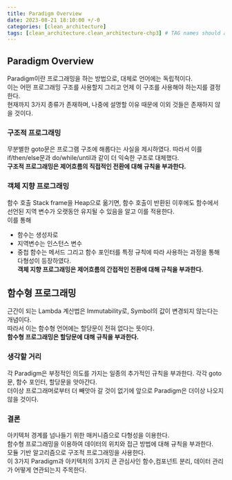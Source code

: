 ```yaml
---
title: Paradigm Overview
date: 2023-08-21 18:10:00 +/-0
categories: [clean_architecture]
tags: [clean_architecture.clean_architecture-chp3] # TAG names should always be lowercase
---
```


## Paradigm Overview

Paradigm이란 프로그래밍을 하는 방법으로, 대체로 언어에는 독립적이다.  
이는 어떤 프로그래밍 구조를 사용할지 그리고 언제 이 구조를 사용해야 하는지를 결정한다.  
현재까지 3가지 종류가 존재하며, 나중에 설명할 이유 때문에 이외 것들은 존재하지 않을 것이다.

### 구조적 프로그래밍

무분별한 goto문은 프로그램 구조에 해롭다는 사실을 제시하였다. 따라서 이를 if/then/else문과 do/while/until과 같이 더 익숙한 구조로 대체했다.  
**구조적 프로그래밍은 제어흐름의 직접적인 전환에 대해 규칙을 부과한다.**

### 객체 지향 프로그래밍

함수 호출 Stack frame을 Heap으로 옮기면, 함수 호출이 반환된 이후에도 함수에서 선언된 지역 변수가 오랫동안 유지될 수 있음을 알고 이를 적용한다.  
이를 통해

- 함수는 생성자로
- 지역변수는 인스턴스 변수
- 중첩 함수는 메서드
  그리고 함수 포인터를 특정 규칙에 따라 사용하는 과정을 통해 다형성이 등장하였다.  
  **객체 지향 프로그래밍은 제어흐름의 간접적인 전환에 대해 규칙을 부과한다.**

## 함수형 프로그래밍

근간이 되는 Lambda 계산법은 Immutability로, Symbol의 값이 변경되지 않는다는 개념이다.  
따라서 이는 함수형 언어에는 할당문이 전혀 없다는 뜻이다.  
**함수형 프로그래밍은 할당문에 대해 규칙을 부과한다.**

### 생각할 거리

각 Paradigm은 부정적인 의도를 가지는 일종의 추가적인 규칙을 부과한다. 각각 goto문, 함수 포인터, 할당문을 앗아간다.  
더이상 프로그래머로부터 더 빼앗아 갈 것이 없기에 앞으로 Paradigm은 더이상 나오지 않을 것이다.

### 결론

아키텍처 경계를 넘나들기 위한 매커니즘으로 다형성을 이용한다.  
함수형 프로그래밍을 이용하여 데이터의 위치와 접근 방법에 대해 규칙을 부과한다.  
모듈 기반 알고리즘으로 구조적 프로그래밍을 사용한다.  
이 3가지 Paradigm과 아키텍처의 3가지 큰 관심사인 함수,컴포넌트 분리, 데이터 관리가 어떻게 연관되는지 주목한다.
